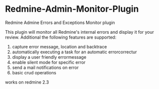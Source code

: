 Redmine-Admin-Monitor-Plugin
============================

Redmine Admine Errors and Exceptions Monitor plugin

This plugin will monitor all Redmine's internal errors and display it for your review.
Additional the following features are supported:

1. capture error message, location and backtrace
2. automatically executing a task for an automatic errorcorrectur
3. display a user friendly errormessage
4. enable silent mode for specific error
5. send a mail notifications on error
6. basic crud operations

works on redmine 2.3
